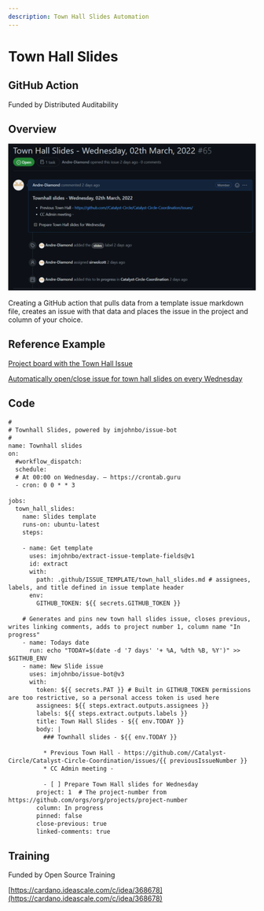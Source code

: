 ```yaml
---
description: Town Hall Slides Automation
---
```


# Town Hall Slides

## GitHub Action

Funded by Distributed Auditability

## Overview

![](../.gitbook/assets/Untitled.png)

Creating a GitHub action that pulls data from a template issue markdown file, creates an issue with that data and places the issue in the project and column of your choice.

## Reference Example

[Project board with the Town Hall Issue](https://github.com/Catalyst-Circle/Catalyst-Circle-Coordination/projects/1)

[Automatically open/close issue for town hall slides on every Wednesday](https://github.com/Catalyst-Circle/Catalyst-Circle-Coordination/blob/main/.github/workflows/slides.yml)

## Code

```
#
# Townhall Slides, powered by imjohnbo/issue-bot
# 
name: Townhall slides
on:
  #workflow_dispatch:
  schedule:
  # At 00:00 on Wednesday. – https://crontab.guru
  - cron: 0 0 * * 3

jobs:
  town_hall_slides:
    name: Slides template
    runs-on: ubuntu-latest
    steps:

    - name: Get template
      uses: imjohnbo/extract-issue-template-fields@v1
      id: extract
      with:
        path: .github/ISSUE_TEMPLATE/town_hall_slides.md # assignees, labels, and title defined in issue template header
      env: 
        GITHUB_TOKEN: ${{ secrets.GITHUB_TOKEN }}

    # Generates and pins new town hall slides issue, closes previous, writes linking comments, adds to project number 1, column name "In progress"
    - name: Todays date
      run: echo "TODAY=$(date -d '7 days' '+ %A, %dth %B, %Y')" >> $GITHUB_ENV
    - name: New Slide issue
      uses: imjohnbo/issue-bot@v3
      with:
        token: ${{ secrets.PAT }} # Built in GITHUB_TOKEN permissions are too restrictive, so a personal access token is used here
        assignees: ${{ steps.extract.outputs.assignees }}
        labels: ${{ steps.extract.outputs.labels }}
        title: Town Hall Slides - ${{ env.TODAY }}
        body: |
          ### Townhall slides - ${{ env.TODAY }}
          
          * Previous Town Hall - https://github.com//Catalyst-Circle/Catalyst-Circle-Coordination/issues/{{ previousIssueNumber }}
          * CC Admin meeting - 
          
          - [ ] Prepare Town Hall slides for Wednesday
        project: 1  # The project-number from https://github.com/orgs/org/projects/project-number
        column: In progress
        pinned: false
        close-previous: true
        linked-comments: true
```

## Training

Funded by Open Source Training

[https://cardano.ideascale.com/c/idea/368678](https://cardano.ideascale.com/c/idea/368678)

